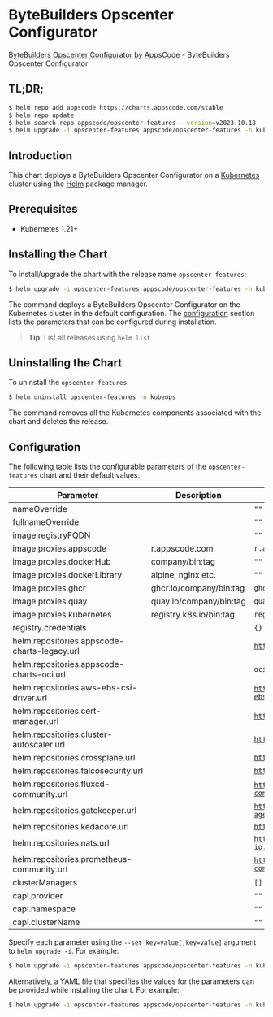 # ByteBuilders Opscenter Configurator

[ByteBuilders Opscenter Configurator by AppsCode](https://github.com/bytebuilders/installer) - ByteBuilders Opscenter Configurator

## TL;DR;

```bash
$ helm repo add appscode https://charts.appscode.com/stable
$ helm repo update
$ helm search repo appscode/opscenter-features --version=v2023.10.18
$ helm upgrade -i opscenter-features appscode/opscenter-features -n kubeops --create-namespace --version=v2023.10.18
```

## Introduction

This chart deploys a ByteBuilders Opscenter Configurator on a [Kubernetes](http://kubernetes.io) cluster using the [Helm](https://helm.sh) package manager.

## Prerequisites

- Kubernetes 1.21+

## Installing the Chart

To install/upgrade the chart with the release name `opscenter-features`:

```bash
$ helm upgrade -i opscenter-features appscode/opscenter-features -n kubeops --create-namespace --version=v2023.10.18
```

The command deploys a ByteBuilders Opscenter Configurator on the Kubernetes cluster in the default configuration. The [configuration](#configuration) section lists the parameters that can be configured during installation.

> **Tip**: List all releases using `helm list`

## Uninstalling the Chart

To uninstall the `opscenter-features`:

```bash
$ helm uninstall opscenter-features -n kubeops
```

The command removes all the Kubernetes components associated with the chart and deletes the release.

## Configuration

The following table lists the configurable parameters of the `opscenter-features` chart and their default values.

|                  Parameter                   |       Description       |                              Default                               |
|----------------------------------------------|-------------------------|--------------------------------------------------------------------|
| nameOverride                                 |                         | <code>""</code>                                                    |
| fullnameOverride                             |                         | <code>""</code>                                                    |
| image.registryFQDN                           |                         | <code>""</code>                                                    |
| image.proxies.appscode                       | r.appscode.com          | <code>r.appscode.com</code>                                        |
| image.proxies.dockerHub                      | company/bin:tag         | <code>""</code>                                                    |
| image.proxies.dockerLibrary                  | alpine, nginx etc.      | <code>""</code>                                                    |
| image.proxies.ghcr                           | ghcr.io/company/bin:tag | <code>ghcr.io</code>                                               |
| image.proxies.quay                           | quay.io/company/bin:tag | <code>quay.io</code>                                               |
| image.proxies.kubernetes                     | registry.k8s.io/bin:tag | <code>registry.k8s.io</code>                                       |
| registry.credentials                         |                         | <code>{}</code>                                                    |
| helm.repositories.appscode-charts-legacy.url |                         | <code>https://charts.appscode.com/stable</code>                    |
| helm.repositories.appscode-charts-oci.url    |                         | <code>oci://r.appscode.com/charts</code>                           |
| helm.repositories.aws-ebs-csi-driver.url     |                         | <code>https://kubernetes-sigs.github.io/aws-ebs-csi-driver</code>  |
| helm.repositories.cert-manager.url           |                         | <code>https://charts.jetstack.io</code>                            |
| helm.repositories.cluster-autoscaler.url     |                         | <code>https://kubernetes.github.io/autoscaler</code>               |
| helm.repositories.crossplane.url             |                         | <code>https://charts.crossplane.io/stable</code>                   |
| helm.repositories.falcosecurity.url          |                         | <code>https://falcosecurity.github.io/charts</code>                |
| helm.repositories.fluxcd-community.url       |                         | <code>https://fluxcd-community.github.io/helm-charts</code>        |
| helm.repositories.gatekeeper.url             |                         | <code>https://open-policy-agent.github.io/gatekeeper/charts</code> |
| helm.repositories.kedacore.url               |                         | <code>https://kedacore.github.io/charts</code>                     |
| helm.repositories.nats.url                   |                         | <code>https://nats-io.github.io/k8s/helm/charts</code>             |
| helm.repositories.prometheus-community.url   |                         | <code>https://prometheus-community.github.io/helm-charts</code>    |
| clusterManagers                              |                         | <code>[]</code>                                                    |
| capi.provider                                |                         | <code>""</code>                                                    |
| capi.namespace                               |                         | <code>""</code>                                                    |
| capi.clusterName                             |                         | <code>""</code>                                                    |


Specify each parameter using the `--set key=value[,key=value]` argument to `helm upgrade -i`. For example:

```bash
$ helm upgrade -i opscenter-features appscode/opscenter-features -n kubeops --create-namespace --version=v2023.10.18 --set image.proxies.appscode=r.appscode.com
```

Alternatively, a YAML file that specifies the values for the parameters can be provided while
installing the chart. For example:

```bash
$ helm upgrade -i opscenter-features appscode/opscenter-features -n kubeops --create-namespace --version=v2023.10.18 --values values.yaml
```
